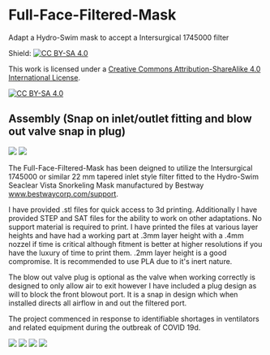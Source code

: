 # Full-Face-Filtered-Mask
Adapt a Hydro-Swim mask to accept a Intersurgical 1745000 filter

Shield: [![CC BY-SA 4.0][cc-by-sa-shield]][cc-by-sa]

This work is licensed under a [Creative Commons Attribution-ShareAlike 4.0
International License][cc-by-sa].

[![CC BY-SA 4.0][cc-by-sa-image]][cc-by-sa]

[cc-by-sa]: http://creativecommons.org/licenses/by-sa/4.0/
[cc-by-sa-image]: https://licensebuttons.net/l/by-sa/4.0/88x31.png
[cc-by-sa-shield]: https://img.shields.io/badge/License-CC%20BY--SA%204.0-lightgrey.svg

## Assembly (Snap on inlet/outlet fitting and blow out valve snap in plug)

![](https://i.imgur.com/O0NErhR.jpg)
![](https://i.imgur.com/YVohjZk.png)

The Full-Face-Filtered-Mask has been deigned to utilize the Intersurgical 1745000 or similar 22 mm tapered inlet style filter fitted to the Hydro-Swim Seaclear Vista Snorkeling Mask manufactured by Bestway www.bestwaycorp.com/support.

I have provided .stl files for quick access to 3d printing. Additionally I have provided STEP and SAT files for the ability to work on other adaptations. No support material is required to print. I have printed the files at various layer heights and have had a working part at .3mm layer height with a .4mm nozzel if time is critical although fitment is better at higher resolutions if you have the luxury of time to print them. .2mm layer height is a good compromise. It is recommended to use PLA due to it's inert nature.

The blow out valve plug is optional as the valve when working correctly is designed to only allow air to exit however I have included a plug design as will to block the front blowout port. It is a snap in design which when installed directs all airflow in and out the filtered port.

The project commenced in response to identifiable shortages in ventilators and related equipment during the outbreak of COVID 19d. 

![](https://i.imgur.com/HOSygkY.jpg)
![](https://i.imgur.com/3Fs9B9K.jpg)
![](https://i.imgur.com/ly6dLwF.jpg)
![](https://i.imgur.com/1DlLuNq.jpg)
